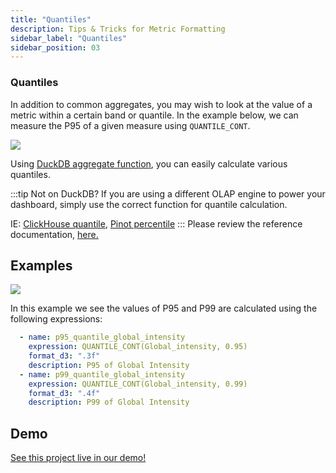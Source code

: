 ```yaml
---
title: "Quantiles"
description: Tips & Tricks for Metric Formatting
sidebar_label: "Quantiles"
sidebar_position: 03
---
```


### Quantiles

In addition to common aggregates, you may wish to look at the value of a metric within a certain band or quantile. In the example below, we can measure the P95 of a given measure using `QUANTILE_CONT`.

<img src = '/img/build/metrics-view/examples/percentile-visual.png' class='rounded-gif' />
<br />


Using [DuckDB aggregate function](https://duckdb.org/docs/stable/sql/functions/aggregates.html#quantile_contx-pos), you can easily calculate various quantiles.

:::tip Not on DuckDB?
If you are using a different OLAP engine to power your dashboard, simply use the correct function for quantile calculation. 

IE: [ClickHouse quantile](https://clickhouse.com/docs/sql-reference/aggregate-functions/reference/quantile), [Pinot percentile](https://docs.pinot.apache.org/configuration-reference/functions/percentile)
:::
Please review the reference documentation, [here.](/reference/project-files/metrics-views)

## Examples

<img src = '/img/build/metrics-view/examples/percentile-example.png' class='rounded-gif' />
<br />

In this example we see the values of P95 and P99 are calculated using the following expressions:

```yaml
  - name: p95_quantile_global_intensity
    expression: QUANTILE_CONT(Global_intensity, 0.95)
    format_d3: ".3f"
    description: P95 of Global Intensity
  - name: p99_quantile_global_intensity
    expression: QUANTILE_CONT(Global_intensity, 0.99)
    format_d3: ".4f"
    description: P99 of Global Intensity
```

## Demo
[See this project live in our demo!](https://ui.rilldata.com/demo/rill-kaggle-elec-consumption/explore/household_power_consumption_metrics_explore)